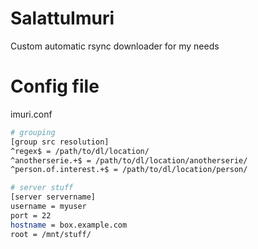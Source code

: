 # SalattuImuri
Custom automatic rsync downloader for my needs

# Config file
imuri.conf
```sh
# grouping 
[group src resolution]
^regex$ = /path/to/dl/location/
^anotherserie.+$ = /path/to/dl/location/anotherserie/
^person.of.interest.+$ = /path/to/dl/location/person/

# server stuff
[server servername]
username = myuser
port = 22
hostname = box.example.com
root = /mnt/stuff/
```
